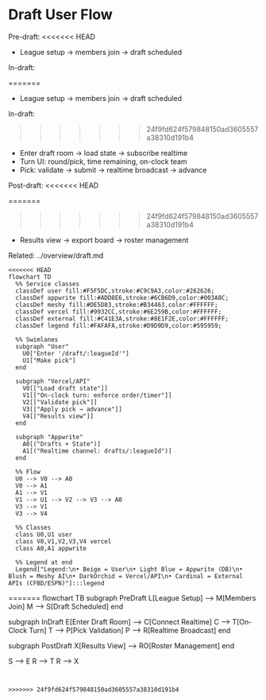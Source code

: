 # Draft User Flow

Pre-draft:
<<<<<<< HEAD

- League setup → members join → draft scheduled

In-draft:

=======
- League setup → members join → draft scheduled

In-draft:
>>>>>>> 24f9fd624f579848150ad3605557a38310d191b4
- Enter draft room → load state → subscribe realtime
- Turn UI: round/pick, time remaining, on-clock team
- Pick: validate → submit → realtime broadcast → advance

Post-draft:
<<<<<<< HEAD

=======
>>>>>>> 24f9fd624f579848150ad3605557a38310d191b4
- Results view → export board → roster management

Related: ../overview/draft.md

```mermaid
<<<<<<< HEAD
flowchart TD
  %% Service classes
  classDef user fill:#F5F5DC,stroke:#C9C9A3,color:#262626;
  classDef appwrite fill:#ADD8E6,stroke:#6CB6D9,color:#003A8C;
  classDef meshy fill:#DE5D83,stroke:#B34463,color:#FFFFFF;
  classDef vercel fill:#9932CC,stroke:#6E259B,color:#FFFFFF;
  classDef external fill:#C41E3A,stroke:#8E1F2E,color:#FFFFFF;
  classDef legend fill:#FAFAFA,stroke:#D9D9D9,color:#595959;

  %% Swimlanes
  subgraph "User"
    U0["Enter '/draft/:leagueId'"]
    U1["Make pick"]
  end

  subgraph "Vercel/API"
    V0[["Load draft state"]]
    V1[["On-clock turn: enforce order/timer"]]
    V2[["Validate pick"]]
    V3[["Apply pick → advance"]]
    V4[["Results view"]]
  end

  subgraph "Appwrite"
    A0[("Drafts + State")]
    A1[("Realtime channel: drafts/:leagueId")]
  end

  %% Flow
  U0 --> V0 --> A0
  V0 --> A1
  A1 --> V1
  V1 --> U1 --> V2 --> V3 --> A0
  V3 --> V1
  V3 --> V4

  %% Classes
  class U0,U1 user
  class V0,V1,V2,V3,V4 vercel
  class A0,A1 appwrite

  %% Legend at end
  Legend["Legend:\n• Beige = User\n• Light Blue = Appwrite (DB)\n• Blush = Meshy AI\n• DarkOrchid = Vercel/API\n• Cardinal = External APIs (CFBD/ESPN)"]:::legend
```
=======
flowchart TB
  subgraph PreDraft
    L[League Setup] --> M[Members Join]
    M --> S[Draft Scheduled]
  end

  subgraph InDraft
    E[Enter Draft Room] --> C[Connect Realtime]
    C --> T[On-Clock Turn]
    T --> P[Pick Validation]
    P --> R[Realtime Broadcast]
  end

  subgraph PostDraft
    X[Results View] --> RO[Roster Management]
  end

  S --> E
  R --> T
  R --> X
```


>>>>>>> 24f9fd624f579848150ad3605557a38310d191b4
